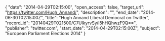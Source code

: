 {
  "date": "2014-04-29T02:15:00", 
  "open_access": false, 
  "target_url": "https://twitter.com/Hugh_Annand/", 
  "description": "", 
  "end_date": "2014-06-30T02:15:00Z", 
  "title": "Hugh Annand Liberal Democrat on Twitter", 
  "record_id": "20140429T021500/C7UIkyrvSy/I5hHQhwzF9Q==", 
  "publisher": "twitter.com", 
  "start_date": "2014-04-29T02:15:00Z", 
  "subject": "European Parliament Elections 2014"
}

